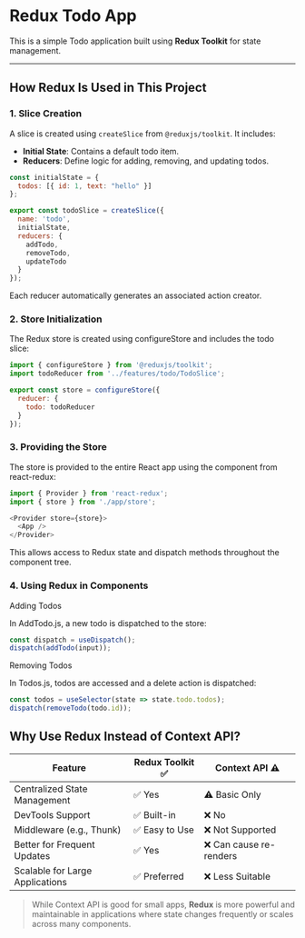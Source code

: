 # Redux Todo App

This is a simple Todo application built using **Redux Toolkit** for state management.

---

## How Redux Is Used in This Project

### 1. Slice Creation

A slice is created using `createSlice` from `@reduxjs/toolkit`. It includes:

- **Initial State**: Contains a default todo item.
- **Reducers**: Define logic for adding, removing, and updating todos.

```js
const initialState = {
  todos: [{ id: 1, text: "hello" }]
};

export const todoSlice = createSlice({
  name: 'todo',
  initialState,
  reducers: {
    addTodo,
    removeTodo,
    updateTodo
  }
});
```
Each reducer automatically generates an associated action creator.

### 2. Store Initialization
The Redux store is created using configureStore and includes the todo slice:
```js
import { configureStore } from '@reduxjs/toolkit';
import todoReducer from '../features/todo/TodoSlice';

export const store = configureStore({
  reducer: {
    todo: todoReducer
  }
});
```

### 3. Providing the Store
The store is provided to the entire React app using the <Provider> component from react-redux:
```js
import { Provider } from 'react-redux';
import { store } from './app/store';

<Provider store={store}>
  <App />
</Provider>
```
This allows access to Redux state and dispatch methods throughout the component tree.

### 4. Using Redux in Components
Adding Todos

In AddTodo.js, a new todo is dispatched to the store:
```js
const dispatch = useDispatch();
dispatch(addTodo(input));
```
Removing Todos

In Todos.js, todos are accessed and a delete action is dispatched:
```js
const todos = useSelector(state => state.todo.todos);
dispatch(removeTodo(todo.id));
```

## Why Use Redux Instead of Context API?

| Feature                           | Redux Toolkit ✅   | Context API ⚠️         |
|-----------------------------------|--------------------|------------------------|
| Centralized State Management      | ✅ Yes             | ⚠️ Basic Only          |
| DevTools Support                  | ✅ Built-in        | ❌ No                  |
| Middleware (e.g., Thunk)          | ✅ Easy to Use     | ❌ Not Supported       |
| Better for Frequent Updates       | ✅ Yes             | ❌ Can cause re-renders |
| Scalable for Large Applications   | ✅ Preferred       | ❌ Less Suitable       |

> While Context API is good for small apps, **Redux** is more powerful and maintainable in applications where state changes frequently or scales across many components.
